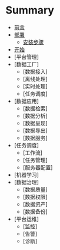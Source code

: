 # Summary

* [前言](README.md)
* [部署](部署.md)
   * [安装步骤](部署/TBDS部署.md)
* [开始](开始.md)
* [平台管理]
* [数据工厂]
   * [数据接入]
   * [离线处理]
   * [实时处理]
   * [任务调度]
* [数据应用]
   * [数据检索]
   * [数据分析]
   * [数据呈现]
   * [数据导出]
   * [数据服务]
* [任务调度]
   * [工作流]
   * [任务管理]
   * [服务器配置] 
* [机器学习]
* [数据治理]
   * [数据质量]
   * [数据权限]
   * [数据资产]
   * [数据备份]
* [平台运维]
   * [监控]
   * [告警]
   * [诊断]
